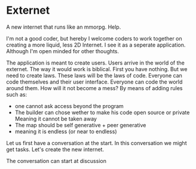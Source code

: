 # Externet
A new internet that runs like an mmorpg. Help.

I'm not a good coder, but hereby I welcome coders to work together on creating a more liquid, less 2D Internet.
I see it as a seperate application. Although I'm open minded for other thoughts.

The application is meant to create users.
Users arrive in the world of the externet.
The way it would work is biblical.
First you have nothing.
But we need to create laws.
These laws will be the laws of code.
Everyone can code themselves and their user interface.
Everyone can code the world around them.
How will it not become a mess?
By means of adding rules such as:
- one cannot ask access beyond the program
- The builder can chose wether to make his code open source or private
Meaning it cannot be taken away
- The map should be self generative + peer generative
- meaning it is endless (or near to endless)

Let us first have a conversation at the start. In this conversation we might get tasks.
Let's create the new internet.

The conversation can start at discussion

